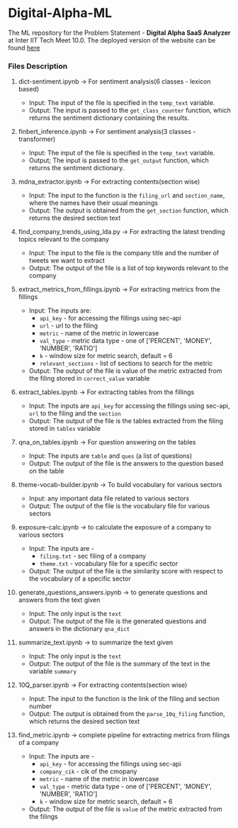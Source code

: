 # Digital-Alpha-ML

The ML repository for the Problem Statement - **Digital Alpha SaaS Analyzer** at Inter IIT Tech Meet 10.0. The deployed version of the website can be found [here](https://digitalalpha.ml/)


### Files Description

1. dict-sentiment.ipynb  -> For sentiment analysis(6 classes - lexicon based)

    - Input: The input of the file is specified in the `temp_text` variable. 
    - Output: The input is passed to the `get_class_counter` function, which returns the sentiment dictionary containing the results.


2. finbert_inference.ipynb -> For sentiment analysis(3 classes - transformer)

    - Input: The input of the file is specified in the `temp_text` variable.
    - Output; The input is passed to the `get_output` function, which returns the sentiment dictionary.


3. mdna_extractor.ipynb -> For extracting contents(section wise)

    - Input: The input to the function is the `filing_url` and `section_name`, where the names have their usual meanings
    - Output: The output is obtained from the `get_section` function, which returns the desired section text


4. find_company_trends_using_lda.py -> For extracting the latest trending topics relevant to the company

    - Input: The input to the file is the company title and the number of tweets we want to extract
    - Output: The output of the file is a list of top keywords relevant to the company


5. extract_metrics_from_fillings.ipynb -> For extracting metrics from the fillings

    - Input: The inputs are:
        * `api_key` - for accessing the fillings using sec-api
        * `url` - url to the filing
        * `metric` - name of the metric in lowercase
        * `val_type` - metric data type - one of ['PERCENT', 'MONEY', 'NUMBER', 'RATIO']
        * `k` - window size for metric search, default = 6
        * `relevant_sections` - list of sections to search for the metric
    - Output: The output of the file is value of the metric extracted from the filing stored in `correct_value` variable


6. extract_tables.ipynb -> For extracting tables from the fillings

    - Input: The inputs are `api_key` for accessing the fillings using sec-api, `url` to the filing and the `section`
    - Output: The output of the file is the tables extracted from the filing stored in `tables` variable


7. qna_on_tables.ipynb -> For question answering on the tables

    - Input: The inputs are `table` and `ques` (a list of questions)
    - Output: The output of the file is the answers to the question based on the table


8. theme-vocab-builder.ipynb -> To build vocabulary for various sectors

    - Input: any important data file related to various sectors
    - Output: The output of the file is the vocabulary file for various sectors 


9. exposure-calc.ipynb -> to calculate the exposure of a company to various sectors

    - Input: The inputs are - 
        * `filing.txt` - sec filing of a company
        * `theme.txt` - vocabulary file for a specific sector  
    - Output: The output of the file is the similarity score with respect to the vocabulary of a specific sector 


10. generate_questions_answers.ipynb -> to generate questions and answers from the text given

    - Input: The only input is the `text`
    - Output: The output of the file is the generated questions and answers in the dictionary `qna_dict`


11. summarize_text.ipynb -> to summarize the text given

    - Input: The only input is the `text`
    - Output: The output of the file is the summary of the text in the variable `summary`


12. 10Q_parser.ipynb -> For extracting contents(section wise)

    - Input: The input to the function is the link of the filing and section number 
    - Output: The output is obtained from the `parse_10q_filing` function, which returns the desired section text


13. find_metric.ipynb -> complete pipeline for extracting metrics from filings of a company

    - Input: The inputs are - 
        * `api_key` - for accessing the fillings using sec-api
        * `company_cik` - cik of the cmopany
        * `metric` - name of the metric in lowercase
        * `val_type` - metric data type - one of ['PERCENT', 'MONEY', 'NUMBER', 'RATIO']
        * `k` - window size for metric search, default = 6
    - Output: The output of the file is `value` of the metric extracted from the filings
